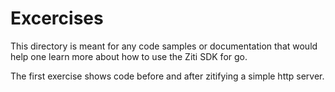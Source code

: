 # Excercises

This directory is meant for any code samples or documentation that would help one learn more about how to use the Ziti SDK for go.

The first exercise shows code before and after zitifying a simple http server. 